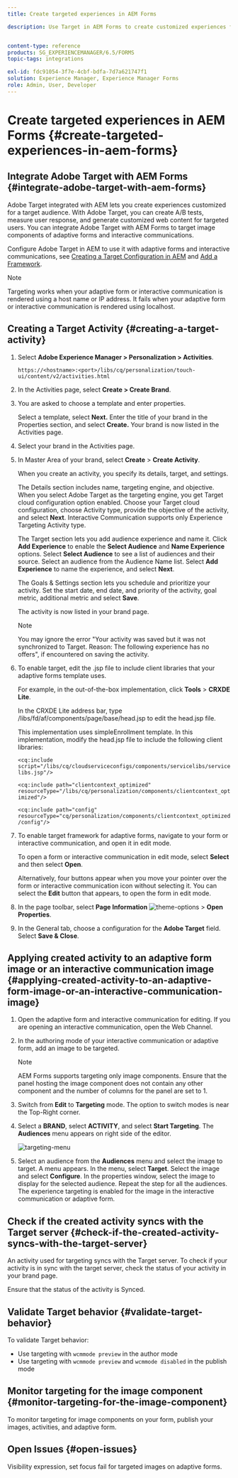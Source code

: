 ```yaml
---
title: Create targeted experiences in AEM Forms

description: Use Target in AEM Forms to create customized experiences for targeted customers.


content-type: reference
products: SG_EXPERIENCEMANAGER/6.5/FORMS
topic-tags: integrations

exl-id: fdc91054-3f7e-4cbf-bdfa-7d7a621747f1
solution: Experience Manager, Experience Manager Forms
role: Admin, User, Developer
---
```

# Create targeted experiences in AEM Forms {#create-targeted-experiences-in-aem-forms}

## Integrate Adobe Target with AEM Forms {#integrate-adobe-target-with-aem-forms}

Adobe Target integrated with AEM lets you create experiences customized for a target audience. With Adobe Target, you can create A/B tests, measure user response, and generate customized web content for targeted users. You can integrate Adobe Target with AEM Forms to target image components of adaptive forms and interactive communications.

Configure Adobe Target in AEM to use it with adaptive forms and interactive communications, see [Creating a Target Configuration in AEM](/help/sites-administering/target.md) and [Add a Framework](/help/sites-administering/target.md).

>[!NOTE]
>
>Targeting works when your adaptive form or interactive communication is rendered using a host name or IP address. It fails when your adaptive form or interactive communication is rendered using localhost.

## Creating a Target Activity {#creating-a-target-activity}

1. Select **Adobe Experience Manager &gt; Personalization &gt; Activities**.

   `https://<hostname>:<port>/libs/cq/personalization/touch-ui/content/v2/activities.html`

1. In the Activities page, select **Create > Create Brand**.
1. You are asked to choose a template and enter properties.

   Select a template, select **Next.** Enter the title of your brand in the Properties section, and select **Create.**
   Your brand is now listed in the Activities page.

1. Select your brand in the Activities page.
1. In Master Area of your brand, select **Create** &gt; **Create Activity**.

   When you create an activity, you specify its details, target, and settings.

   The Details section includes name, targeting engine, and objective. When you select Adobe Target as the targeting engine, you get Target cloud configuration option enabled. Choose your Target cloud configuration, choose Activity type, provide the objective of the activity, and select **Next**. Interactive Communication supports only Experience Targeting Activity type.

   The Target section lets you add audience experience and name it. Click **Add Experience** to enable the **Select Audience** and **Name Experience** options. Select **Select Audience** to see a list of audiences and their source. Select an audience from the Audience Name list. Select **Add Experience** to name the experience, and select **Next**.

   The Goals & Settings section lets you schedule and prioritize your activity. Set the start date, end date, and priority of the activity, goal metric, additional metric and select **Save**.

   The activity is now listed in your brand page.

   >[!NOTE]
   >
   >You may ignore the error "Your activity was saved but it was not synchronized to Target. Reason: The following experience has no offers", if encountered on saving the activity.

1. To enable target, edit the .jsp file to include client libraries that your adaptive forms template uses.

   For example, in the out-of-the-box implementation, click **Tools** &gt;  **CRXDE Lite**.

   In the CRXDE Lite address bar, type /libs/fd/af/components/page/base/head.jsp to edit the head.jsp file.

   This implementation uses simpleEnrollment template. In this implementation, modify the head.jsp file to include the following client libraries:

   `<cq:include script="/libs/cq/cloudserviceconfigs/components/servicelibs/servicelibs.jsp"/>`

   `<cq:include path="clientcontext_optimized" resourceType="/libs/cq/personalization/components/clientcontext_optimized"/>`

   `<cq:include path="config" resourceType="cq/personalization/components/clientcontext_optimized/config"/>`

1. To enable target framework for adaptive forms, navigate to your form or interactive communication, and open it in edit mode.

   To open a form or interactive communication in edit mode, select **Select** and then select **Open**.

   Alternatively, four buttons appear when you move your pointer over the form or interactive communication icon without selecting it. You can select the **Edit** button that appears, to open the form in edit mode.

1. In the page toolbar, select **Page Information** ![theme-options](assets/theme-options.png) > **Open Properties**.
1. In the General tab, choose a configuration for the **Adobe Target** field. Select **Save & Close**.

## Applying created activity to an adaptive form image or an interactive communication image {#applying-created-activity-to-an-adaptive-form-image-or-an-interactive-communication-image}

1. Open the adaptive form and interactive communication for editing. If you are opening an interactive communication, open the Web Channel.

1. In the authoring mode of your interactive communication or adaptive form, add an image to be targeted.

   >[!NOTE]
   >
   >AEM Forms supports targeting only image components. Ensure that the panel hosting the image component does not contain any other component and the number of columns for the panel are set to 1.

1. Switch from **Edit** to **Targeting** mode. The option to switch modes is near the Top-Right corner.
1. Select a **BRAND**, select **ACTIVITY**, and select **Start Targeting**. The **Audiences** menu appears on right side of the editor.

   ![targeting-menu](assets/targeting-menu.png)

1. Select an audience from the **Audiences** menu and select the image to target. A menu appears. In the menu, select **Target**. Select the image and select **Configure**. In the properties window, select the image to display for the selected audience. Repeat the step for all the audiences. The experience targeting is enabled for the image in the interactive communication or adaptive form.

## Check if the created activity syncs with the Target server {#check-if-the-created-activity-syncs-with-the-target-server}

An activity used for targeting syncs with the Target server. To check if your activity is in sync with the target server, check the status of your activity in your brand page.

Ensure that the status of the activity is Synced.

## Validate Target behavior {#validate-target-behavior}

To validate Target behavior:

* Use targeting with `wcmmode preview` in the author mode
* Use targeting with `wcmmode preview` and `wcmmode disabled` in the publish mode

## Monitor targeting for the image component {#monitor-targeting-for-the-image-component}

To monitor targeting for image components on your form, publish your images, activities, and adaptive form.

## Open Issues {#open-issues}

Visibility expression, set focus fail for targeted images on adaptive forms.
